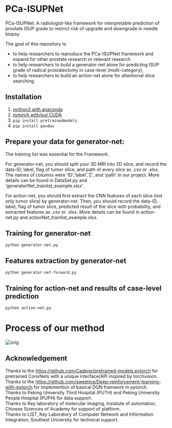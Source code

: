 # PCa-ISUPNet
PCa-ISUPNet: A radiologist-like framework for interpretable prediction of prostate ISUP grade to restrict risk of upgrade and downgrade in needle biopsy<br>

The goal of this repository is:
- to help researchers to reproduce the PCa-ISUPNet framework and expand for other prostate research or relevant research.
- to help researchers to build a generator-net alone for predicting ISUP grade of radical prostatectomy in case-level (multi-category),
- to help researchers to build an action-net alone for attentional slice searching.

## Installation

1. [python3 with anaconda](https://www.continuum.io/downloads)
2. [pytorch with/out CUDA](http://pytorch.org)
3. `pip install pretrainedmodels`
4. `pip install pandas`

## Prepare your data for generator-net:
The training list was essential for the Framework.

For generator-net, you should split your 3D MRI into 2D slice, and record the data-ID, label, flag of tumor slice, and path of every slice as .csv or .xlsx. The names of columns were 'ID','label','Z', and 'path' in our project. More details can be found in DataSet.py and 'generatorNet_trainlist_example.xlsx'.

For action-net, you should first extract the CNN features of each slice (not only tumor slice) by generator-net. Then, you should record the data-ID, label, flag of tumor slice, predicted result of the slice with probability, and extracted features as .csv or .xlsx. 
More details can be found in action-net.py and actionNet_trainlist_example.xlsx.
 
## Training for generator-net
`python generator-net.py`

## Features extraction by generator-net
`python generator-net-forward.py`

## Training for action-net and results of case-level prediction
`python action-net.py`

# Process of our method
![orig](https://github.com/StandWisdom/PCa-ISUPNet/blob/master/ABSTRACT-gif.gif)<br>

## Acknowledgement

Thanks to the https://github.com/Cadene/pretrained-models.pytorch for pretrained ConvNets with a unique interface/API inspired by torchvision.<br>
Thanks to the https://github.com/sweetice/Deep-reinforcement-learning-with-pytorch for implemention of basical DQN framwork in pytorch.<br>
Thanks to Peking University Third Hospital (PUTH) and Peking University People Hospital (PUPH) for data support.<br>
Thanks to Key laboratory of molecular imaging, Insistute of automation, Chinese Sciences of Academy for support of platform.<br>
Thanks to LIST, Key Laboratory of Computer Network and Information Integration, Southest University for technical support.<br>


